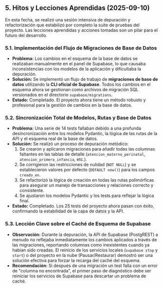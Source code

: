 ## 5. Hitos y Lecciones Aprendidas (2025-09-10)

En esta fecha, se realizó una sesión intensiva de depuración y refactorización que estabilizó por completo la suite de pruebas del proyecto. Las lecciones aprendidas y acciones tomadas son un pilar para el futuro del desarrollo.

### 5.1. Implementación del Flujo de Migraciones de Base de Datos

- **Problema:** Los cambios en el esquema de la base de datos se realizaban manualmente en el panel de Supabase, lo que causaba inconsistencias con los modelos de la aplicación y dificultaba la depuración.
- **Solución:** Se implementó un flujo de trabajo de **migraciones de base de datos** utilizando la **CLI oficial de Supabase**. Todos los cambios en el esquema ahora se gestionan como archivos de migración SQL versionados en el directorio `supabase/migrations`.
- **Estado:** Completado. El proyecto ahora tiene un método robusto y profesional para la gestión de cambios en la base de datos.

### 5.2. Sincronización Total de Modelos, Rutas y Base de Datos

- **Problema:** Una serie de 14 tests fallaban debido a una profunda desincronización entre los modelos Pydantic, la lógica de las rutas de la API y el esquema real de la base de datos.
- **Solución:** Se realizó un proceso de depuración metódico:
    1. Se crearon y aplicaron migraciones para añadir todas las columnas faltantes en las tablas de detalle (`atencion_materno_perinatal`, `atencion_primera_infancia`, etc.).
    2. Se corrigieron las restricciones de nulidad (`NOT NULL`) y se establecieron valores por defecto (`DEFAULT now()`) para los campos `creado_en`.
    3. Se refactorizó la lógica de creación en todas las rutas polimórficas para asegurar un manejo de transacciones y relaciones correcto y consistente.
    4. Se ajustaron los modelos Pydantic y los tests para reflejar la lógica final.
- **Estado:** Completado. Los 25 tests del proyecto ahora pasan con éxito, confirmando la estabilidad de la capa de datos y la API.

### 5.3. Lección Clave sobre el Caché de Esquema de Supabase

- **Observación:** Durante la depuración, la API de Supabase (PostgREST) a menudo no reflejaba inmediatamente los cambios aplicados a través de las migraciones, reportando columnas como inexistentes cuando ya habían sido creadas. El reinicio de los servicios locales (`supabase stop` y `start`) o del proyecto en la nube (Pausar/Restaurar) demostró ser una solución efectiva para forzar la recarga del caché del esquema.
- **Recomendación:** Si después de una migración un test falla con un error de "columna no encontrada", el primer paso de diagnóstico debe ser reiniciar los servicios de Supabase para descartar un problema de caché.